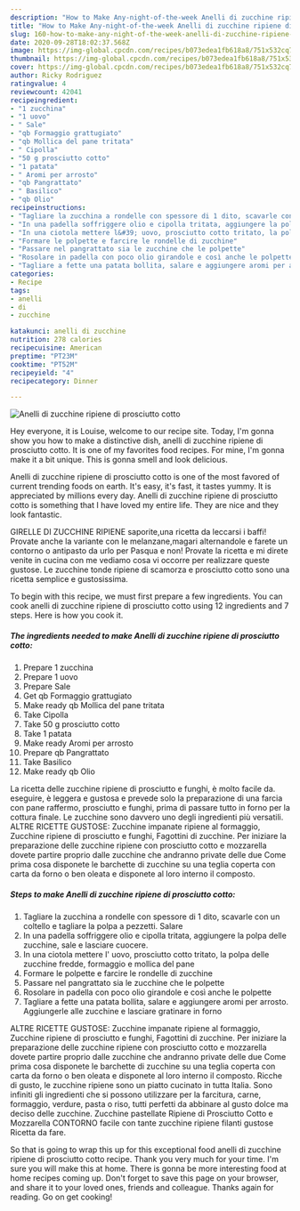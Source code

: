 ```yaml
---
description: "How to Make Any-night-of-the-week Anelli di zucchine ripiene di prosciutto cotto"
title: "How to Make Any-night-of-the-week Anelli di zucchine ripiene di prosciutto cotto"
slug: 160-how-to-make-any-night-of-the-week-anelli-di-zucchine-ripiene-di-prosciutto-cotto
date: 2020-09-28T18:02:37.568Z
image: https://img-global.cpcdn.com/recipes/b073edea1fb618a8/751x532cq70/anelli-di-zucchine-ripiene-di-prosciutto-cotto-recipe-main-photo.jpg
thumbnail: https://img-global.cpcdn.com/recipes/b073edea1fb618a8/751x532cq70/anelli-di-zucchine-ripiene-di-prosciutto-cotto-recipe-main-photo.jpg
cover: https://img-global.cpcdn.com/recipes/b073edea1fb618a8/751x532cq70/anelli-di-zucchine-ripiene-di-prosciutto-cotto-recipe-main-photo.jpg
author: Ricky Rodriguez
ratingvalue: 4
reviewcount: 42041
recipeingredient:
- "1 zucchina"
- "1 uovo"
- " Sale"
- "qb Formaggio grattugiato"
- "qb Mollica del pane tritata"
- " Cipolla"
- "50 g prosciutto cotto"
- "1 patata"
- " Aromi per arrosto"
- "qb Pangrattato"
- " Basilico"
- "qb Olio"
recipeinstructions:
- "Tagliare la zucchina a rondelle con spessore di 1 dito, scavarle con un coltello e tagliare la polpa a pezzetti. Salare"
- "In una padella soffriggere olio e cipolla tritata, aggiungere la polpa delle zucchine, sale e lasciare cuocere."
- "In una ciotola mettere l&#39; uovo, prosciutto cotto tritato, la polpa delle zucchine fredde, formaggio e mollica del pane"
- "Formare le polpette e farcire le rondelle di zucchine"
- "Passare nel pangrattato sia le zucchine che le polpette"
- "Rosolare in padella con poco olio girandole e così anche le polpette"
- "Tagliare a fette una patata bollita, salare e aggiungere aromi per arrosto. Aggiungerle alle zucchine e lasciare gratinare in forno"
categories:
- Recipe
tags:
- anelli
- di
- zucchine

katakunci: anelli di zucchine 
nutrition: 278 calories
recipecuisine: American
preptime: "PT23M"
cooktime: "PT52M"
recipeyield: "4"
recipecategory: Dinner

---
```



![Anelli di zucchine ripiene di prosciutto cotto](https://img-global.cpcdn.com/recipes/b073edea1fb618a8/751x532cq70/anelli-di-zucchine-ripiene-di-prosciutto-cotto-recipe-main-photo.jpg)

Hey everyone, it is Louise, welcome to our recipe site. Today, I'm gonna show you how to make a distinctive dish, anelli di zucchine ripiene di prosciutto cotto. It is one of my favorites food recipes. For mine, I'm gonna make it a bit unique. This is gonna smell and look delicious.

Anelli di zucchine ripiene di prosciutto cotto is one of the most favored of current trending foods on earth. It's easy, it's fast, it tastes yummy. It is appreciated by millions every day. Anelli di zucchine ripiene di prosciutto cotto is something that I have loved my entire life. They are nice and they look fantastic.

GIRELLE DI ZUCCHINE RIPIENE saporite,una ricetta da leccarsi i baffi! Provate anche la variante con le melanzane,magari alternandole e farete un contorno o antipasto da urlo per Pasqua e non! Provate la ricetta e mi direte venite in cucina con me vediamo cosa vi occorre per realizzare queste gustose. Le zucchine tonde ripiene di scamorza e prosciutto cotto sono una ricetta semplice e gustosissima.


To begin with this recipe, we must first prepare a few ingredients. You can cook anelli di zucchine ripiene di prosciutto cotto using 12 ingredients and 7 steps. Here is how you cook it.

<!--inarticleads1-->

##### The ingredients needed to make Anelli di zucchine ripiene di prosciutto cotto:

1. Prepare 1 zucchina
1. Prepare 1 uovo
1. Prepare  Sale
1. Get qb Formaggio grattugiato
1. Make ready qb Mollica del pane tritata
1. Take  Cipolla
1. Take 50 g prosciutto cotto
1. Take 1 patata
1. Make ready  Aromi per arrosto
1. Prepare qb Pangrattato
1. Take  Basilico
1. Make ready qb Olio


La ricetta delle zucchine ripiene di prosciutto e funghi, è molto facile da. eseguire, è leggera e gustosa e prevede solo la preparazione di una farcia con pane raffermo, prosciutto e funghi, prima di passare tutto in forno per la cottura finale. Le zucchine sono davvero uno degli ingredienti più versatili. ALTRE RICETTE GUSTOSE: Zucchine impanate ripiene al formaggio, Zucchine ripiene di prosciutto e funghi, Fagottini di zucchine. Per iniziare la preparazione delle zucchine ripiene con prosciutto cotto e mozzarella dovete partire proprio dalle zucchine che andranno private delle due Come prima cosa disponete le barchette di zucchine su una teglia coperta con carta da forno o ben oleata e disponete al loro interno il composto. 

<!--inarticleads2-->

##### Steps to make Anelli di zucchine ripiene di prosciutto cotto:

1. Tagliare la zucchina a rondelle con spessore di 1 dito, scavarle con un coltello e tagliare la polpa a pezzetti. Salare
1. In una padella soffriggere olio e cipolla tritata, aggiungere la polpa delle zucchine, sale e lasciare cuocere.
1. In una ciotola mettere l&#39; uovo, prosciutto cotto tritato, la polpa delle zucchine fredde, formaggio e mollica del pane
1. Formare le polpette e farcire le rondelle di zucchine
1. Passare nel pangrattato sia le zucchine che le polpette
1. Rosolare in padella con poco olio girandole e così anche le polpette
1. Tagliare a fette una patata bollita, salare e aggiungere aromi per arrosto. Aggiungerle alle zucchine e lasciare gratinare in forno


ALTRE RICETTE GUSTOSE: Zucchine impanate ripiene al formaggio, Zucchine ripiene di prosciutto e funghi, Fagottini di zucchine. Per iniziare la preparazione delle zucchine ripiene con prosciutto cotto e mozzarella dovete partire proprio dalle zucchine che andranno private delle due Come prima cosa disponete le barchette di zucchine su una teglia coperta con carta da forno o ben oleata e disponete al loro interno il composto. Ricche di gusto, le zucchine ripiene sono un piatto cucinato in tutta Italia. Sono infiniti gli ingredienti che si possono utilizzare per la farcitura, carne, formaggio, verdure, pasta o riso, tutti perfetti da abbinare al gusto dolce ma deciso delle zucchine. Zucchine pastellate Ripiene di Prosciutto Cotto e Mozzarella CONTORNO facile con tante zucchine ripiene filanti gustose Ricetta da fare. 

So that is going to wrap this up for this exceptional food anelli di zucchine ripiene di prosciutto cotto recipe. Thank you very much for your time. I'm sure you will make this at home. There is gonna be more interesting food at home recipes coming up. Don't forget to save this page on your browser, and share it to your loved ones, friends and colleague. Thanks again for reading. Go on get cooking!
